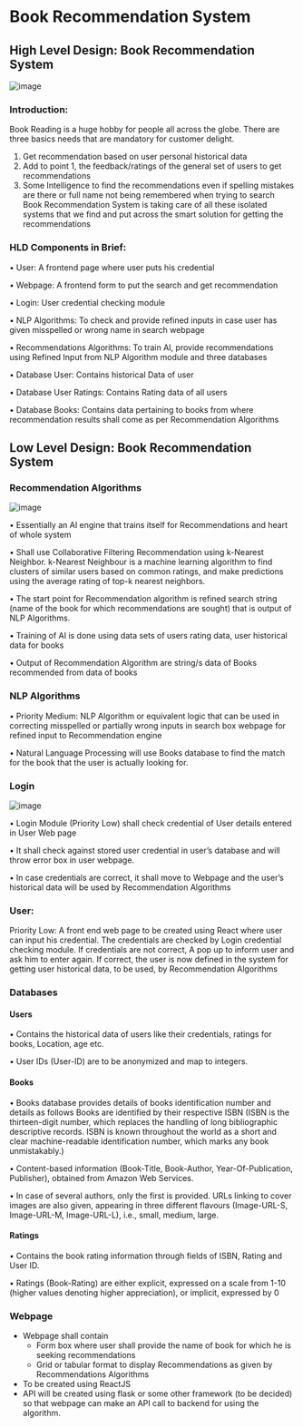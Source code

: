 # Book Recommendation System
## High Level Design: Book Recommendation System
 ![image](https://user-images.githubusercontent.com/78153966/169660652-057569f6-3510-47ab-8990-a74354fe4d41.png)


### Introduction:
Book Reading is a huge hobby for people all across the globe. There are three basics needs that are mandatory for customer delight.
1.	Get recommendation based on user personal historical data
2.	Add to point 1, the feedback/ratings of the general set of users to get recommendations
3.	Some Intelligence to find the recommendations even if spelling mistakes are there or full name not being remembered when trying to search
Book Recommendation System is taking care of all these isolated systems that we find and put across the smart solution for getting the recommendations

### HLD Components in Brief:

•	User: A frontend page where user puts his credential

•	Webpage: A frontend form to put the search and get recommendation

•	Login: User credential checking module

•	NLP Algorithms: To check and provide refined inputs in case user has given misspelled or wrong name in search webpage

•	Recommendations Algorithms: To train AI, provide recommendations using Refined Input from NLP Algorithm module and three databases

•	Database User: Contains historical Data of user

•	Database User Ratings: Contains Rating data of all users

•	Database Books: Contains data pertaining to books from where recommendation results shall come as per Recommendation Algorithms


## Low Level Design: Book Recommendation System

### Recommendation Algorithms
![image](https://user-images.githubusercontent.com/78153966/169660665-32c44b0f-54ff-4f09-9bbf-cfce3e61078f.png)

 
•	Essentially an AI engine that trains itself for Recommendations and heart of whole system

•	Shall use Collaborative Filtering Recommendation using k-Nearest Neighbor. k-Nearest Neighbour is a machine learning algorithm to find clusters of similar users based on common ratings, and make predictions using the average rating of top-k nearest neighbors.

•	The start point for Recommendation algorithm is refined search string (name of the book for which recommendations are sought) that is output of NLP Algorithms.

•	Training of AI is done using data sets of users rating data, user historical data for books

•	Output of Recommendation Algorithm are string/s data of Books recommended from data of books

### NLP Algorithms

•	Priority Medium: NLP Algorithm or equivalent logic that can be used in correcting misspelled or partially wrong inputs in search box webpage for refined input to Recommendation engine

•	Natural Language Processing will use Books database to find the match for the book that the user is actually looking for.


### Login

![image](https://user-images.githubusercontent.com/78153966/169660694-01063851-179c-4f53-a2ba-9bd6185e52a3.png)

•	Login Module (Priority Low) shall check credential of User details entered in User Web page

•	It shall check against stored user credential in user’s database and will throw error box in user webpage.

•	In case credentials are correct, it shall move to Webpage and the user’s historical data will be used by Recommendation Algorithms

### User: 
Priority Low: A front end web page to be created using React where user can input his credential. The credentials are checked by Login credential checking module. If credentials are not correct, A pop up to inform user and ask him to enter again. If correct, the user is now defined in the system for getting user historical data, to be used, by Recommendation Algorithms

### Databases

#### Users
•	Contains the historical data of users like their credentials, ratings for books, Location, age etc.

•	User IDs (User-ID) are to be anonymized and map to integers. 

#### Books
•	Books database provides details of books identification number and details as follows
Books are identified by their respective ISBN (ISBN is the thirteen-digit number, which replaces the handling of long bibliographic descriptive records. ISBN is known throughout the world as a short and clear machine-readable identification number, which marks any book unmistakably.)

•	Content-based information (Book-Title, Book-Author, Year-Of-Publication, Publisher), obtained from Amazon Web Services.

•	In case of several authors, only the first is provided. URLs linking to cover images are also given, appearing in three different flavours (Image-URL-S, Image-URL-M, Image-URL-L), i.e., small, medium, large.

#### Ratings
•	Contains the book rating information through fields of ISBN, Rating and User ID.

•	Ratings (Book-Rating) are either explicit, expressed on a scale from 1-10 (higher values denoting higher appreciation), or implicit, expressed by 0


### Webpage
* Webpage shall contain
  * Form box where user shall provide the name of book for which he is seeking recommendations
  * Grid or tabular format to display Recommendations as given by Recommendations Algorithms
* To be created using ReactJS 
* API will be created using flask or some other framework (to be decided) so that webpage can make an API call to backend for using the algorithm.
